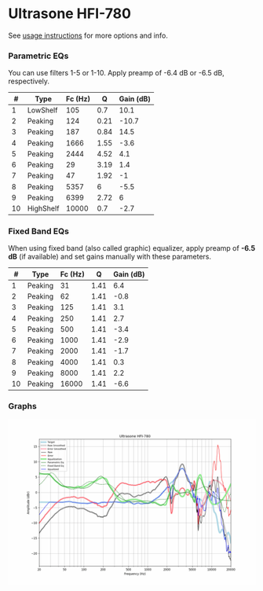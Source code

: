 # Ultrasone HFI-780
See [usage instructions](https://github.com/jaakkopasanen/AutoEq#usage) for more options and info.

### Parametric EQs
You can use filters 1-5 or 1-10. Apply preamp of -6.4 dB or -6.5 dB, respectively.

|   # | Type      |   Fc (Hz) |    Q |   Gain (dB) |
|-----|-----------|-----------|------|-------------|
|   1 | LowShelf  |       105 | 0.7  |        10.1 |
|   2 | Peaking   |       124 | 0.21 |       -10.7 |
|   3 | Peaking   |       187 | 0.84 |        14.5 |
|   4 | Peaking   |      1666 | 1.55 |        -3.6 |
|   5 | Peaking   |      2444 | 4.52 |         4.1 |
|   6 | Peaking   |        29 | 3.19 |         1.4 |
|   7 | Peaking   |        47 | 1.92 |        -1   |
|   8 | Peaking   |      5357 | 6    |        -5.5 |
|   9 | Peaking   |      6399 | 2.72 |         6   |
|  10 | HighShelf |     10000 | 0.7  |        -2.7 |

### Fixed Band EQs
When using fixed band (also called graphic) equalizer, apply preamp of **-6.5 dB** (if available) and set gains manually with these parameters.

|   # | Type    |   Fc (Hz) |    Q |   Gain (dB) |
|-----|---------|-----------|------|-------------|
|   1 | Peaking |        31 | 1.41 |         6.4 |
|   2 | Peaking |        62 | 1.41 |        -0.8 |
|   3 | Peaking |       125 | 1.41 |         3.1 |
|   4 | Peaking |       250 | 1.41 |         2.7 |
|   5 | Peaking |       500 | 1.41 |        -3.4 |
|   6 | Peaking |      1000 | 1.41 |        -2.9 |
|   7 | Peaking |      2000 | 1.41 |        -1.7 |
|   8 | Peaking |      4000 | 1.41 |         0.3 |
|   9 | Peaking |      8000 | 1.41 |         2.2 |
|  10 | Peaking |     16000 | 1.41 |        -6.6 |

### Graphs
![](./Ultrasone%20HFI-780.png)
